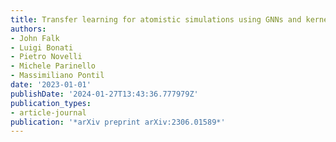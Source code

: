 ```yaml
---
title: Transfer learning for atomistic simulations using GNNs and kernel mean embeddings
authors:
- John Falk
- Luigi Bonati
- Pietro Novelli
- Michele Parinello
- Massimiliano Pontil
date: '2023-01-01'
publishDate: '2024-01-27T13:43:36.777979Z'
publication_types:
- article-journal
publication: '*arXiv preprint arXiv:2306.01589*'
---
```

